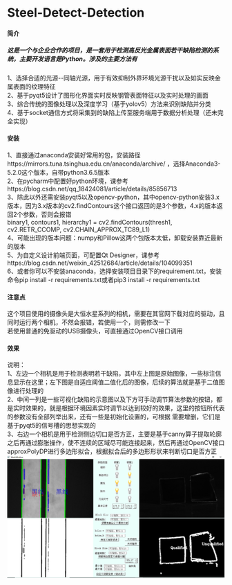 # Steel-Detect-Detection
#### 简介  
##### 这是一个与企业合作的项目，是一套用于检测高反光金属表面若干缺陷检测的系统，主要开发语言是Python。涉及的主要方法有  
1、选择合适的光源--同轴光源，用于有效抑制外界环境光源干扰以及如实反映金属表面的纹理特征  
2、基于pyqt5设计了图形化界面实时反映钢管表面特征以及实时处理的画面  
3、综合传统的图像处理以及深度学习（基于yolov5）方法来识别缺陷并分类  
4、基于socket通信方式将采集到的缺陷上传至服务端用于数据分析处理（还未完全实现）  
#### 安装
1、直接通过anaconda安装好常用的包，安装路径https://mirrors.tuna.tsinghua.edu.cn/anaconda/archive/ ，选择Anaconda3-5.2.0这个版本，自带python3.6.5版本   
2、在pycharm中配置好python环境，课参考https://blog.csdn.net/qq_18424081/article/details/85856713  
3、除此以外还需安装pyqt5以及opencv-python，其中opencv-python安装3.x版本，因为3.x版本的cv2.findContours这个接口返回的是3个参数，4.x的版本返回2个参数，否则会报错  
binary1, contours1, hierarchy1 = cv2.findContours(thresh1, cv2.RETR_CCOMP, cv2.CHAIN_APPROX_TC89_L1)   
4、可能出现的版本问题：numpy和Pillow这两个包版本太低，卸载安装靠近最新的版本  
5、为自定义设计前端页面，可配置Qt Designer，课参考https://blog.csdn.net/weixin_42512684/article/details/104099351  
6、或者你可以不安装anaconda，选择安装项目目录下的requirement.txt，安装命令pip install -r requirements.txt或者pip3 install -r requirements.txt  
#### 注意点
这个项目使用的摄像头是大恒水星系列的相机，需要在其官网下载对应的驱动，且同时运行两个相机，不然会报错，若使用一个，则需修改一下  
若使用普通的免驱动的USB摄像头，可直接通过OpenCV接口调用  
#### 效果
说明：  
1、左边一个相机是用于检测表明若干缺陷，其中左上图是原始图像，一些标注信息显示在这里；左下图是自适应阈值二值化后的图像，后续的算法就是基于二值图像进行处理的  
2、中间一列是一些可视化缺陷的示意图以及下方可手动调节算法参数的按钮，都是实时效果的，就是根据环境因素实时调节以达到较好的效果，这里的按钮所代表的参数没有全部列举出来，还有一些是初始化设置的，可根据 需要增删，它们是基于pyqt5的信号槽的思想实现的  
3、右边一个相机是用于检测侧边切口是否方正，主要是基于canny算子提取轮廓之后再通过膨胀操作，使不连续的区域尽可能连接起来，然后再通过OpenCV接口approxPolyDP进行多边形拟合，根据拟合后的多边形形状来判断切口是否方正  
![](https://github.com/optics915/Steel-Detect-Detection/blob/master/test_result.png)
